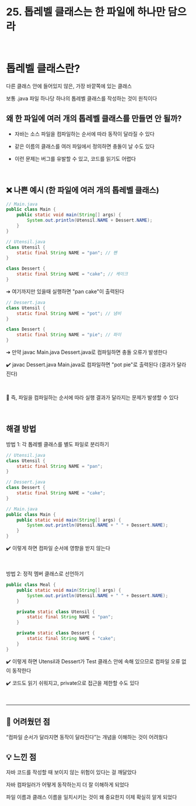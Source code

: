 # 25. 톱레벨 클래스는 한 파일에 하나만 담으라

<br>

# 톱레벨 클래스란?

다른 클래스 안에 들어있지 않은, 가장 바깥쪽에 있는 클래스

보통 .java 파일 하나당 하나의 톱레벨 클래스를 작성하는 것이 원칙이다

## 왜 한 파일에 여러 개의 톱레벨 클래스를 만들면 안 될까?

- 자바는 소스 파일을 컴파일하는 순서에 따라 동작이 달라질 수 있다

- 같은 이름의 클래스를 여러 파일에서 정의하면 충돌이 날 수도 있다

- 이런 문제는 버그를 유발할 수 있고, 코드를 읽기도 어렵다

<br>

## ❌ 나쁜 예시 (한 파일에 여러 개의 톱레벨 클래스)

```java
// Main.java
public class Main {
    public static void main(String[] args) {
        System.out.println(Utensil.NAME + Dessert.NAME);
    }
}
```

```java
// Utensil.java
class Utensil {
    static final String NAME = "pan"; // 팬
}

class Dessert {
    static final String NAME = "cake"; // 케이크
}
```

➔ 여기까지만 있을때 실행하면 "pan cake"이 출력된다

```java
// Dessert.java
class Utensil {
    static final String NAME = "pot"; // 냄비
}

class Dessert {
    static final String NAME = "pie"; // 파이
}
```

➔ 만약 javac Main.java Dessert.java로 컴파일하면 충돌 오류가 발생한다

✔️ javac Dessert.java Main.java로 컴파일하면 "pot pie"로 출력된다 (결과가 달라진다)

<br>

🛑 즉, 파일을 컴파일하는 순서에 따라 실행 결과가 달라지는 문제가 발생할 수 있다

<br>

## 해결 방법

방법 1: 각 톱레벨 클래스를 별도 파일로 분리하기

```java
// Utensil.java
class Utensil {
    static final String NAME = "pan";
}

// Dessert.java
class Dessert {
    static final String NAME = "cake";
}

// Main.java
public class Main {
    public static void main(String[] args) {
        System.out.println(Utensil.NAME + " " + Dessert.NAME);
    }
}

```

✔️ 이렇게 하면 컴파일 순서에 영향을 받지 않는다

<br>

방법 2: 정적 멤버 클래스로 선언하기

```java
public class Meal {
    public static void main(String[] args) {
        System.out.println(Utensil.NAME + " " + Dessert.NAME);
    }

    private static class Utensil {
        static final String NAME = "pan";
    }

    private static class Dessert {
        static final String NAME = "cake";
    }
}
```

✔️ 이렇게 하면 Utensil과 Dessert가 Test 클래스 안에 속해 있으므로 컴파일 오류 없이 동작한다

✔️ 코드도 읽기 쉬워지고, private으로 접근을 제한할 수도 있다

<br>

---

## 🧩 어려웠던 점

“컴파일 순서가 달라지면 동작이 달라진다”는 개념을 이해하는 것이 어려웠다

## 💡 느낀 점

자바 코드를 작성할 때 보이지 않는 위험이 있다는 걸 깨달았다

자바 컴파일러가 어떻게 동작하는지 더 잘 이해하게 되었다

파일 이름과 클래스 이름을 일치시키는 것이 왜 중요한지 이제 확실히 알게 되었다
